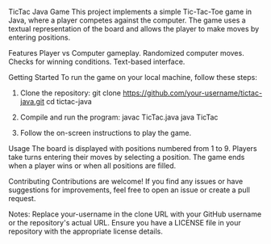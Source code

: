 TicTac Java Game
This project implements a simple Tic-Tac-Toe game in Java, where a player competes against the computer. The game uses a textual representation of the board and allows the player to make moves by entering positions.

Features
  Player vs Computer gameplay.
  Randomized computer moves.
  Checks for winning conditions.
  Text-based interface.
  
Getting Started
To run the game on your local machine, follow these steps:

1. Clone the repository:
  git clone https://github.com/your-username/tictac-java.git
  cd tictac-java

2. Compile and run the program:
  javac TicTac.java
  java TicTac

3. Follow the on-screen instructions to play the game.

Usage
The board is displayed with positions numbered from 1 to 9.
Players take turns entering their moves by selecting a position.
The game ends when a player wins or when all positions are filled.

Contributing
Contributions are welcome! If you find any issues or have suggestions for improvements, feel free to open an issue or create a pull request.

Notes:
Replace your-username in the clone URL with your GitHub username or the repository's actual URL.
Ensure you have a LICENSE file in your repository with the appropriate license details.

